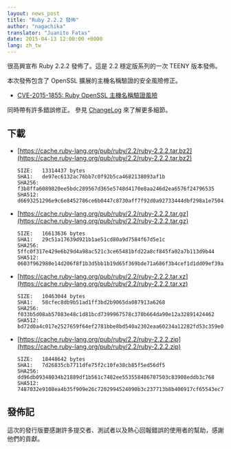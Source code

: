 ```yaml
---
layout: news_post
title: "Ruby 2.2.2 發佈"
author: "nagachika"
translator: "Juanito Fatas"
date: 2015-04-13 12:00:00 +0000
lang: zh_tw
---
```


很高興宣布 Ruby 2.2.2 發佈了。這是 2.2 穩定版系列的一次 TEENY 版本發佈。

本次發佈包含了 OpenSSL 擴展的主機名稱驗證的安全風險修正。

* [CVE-2015-1855: Ruby OpenSSL 主機名稱驗證風險](https://www.ruby-lang.org/zh_tw/news/2015/04/13/ruby-openssl-hostname-matching-vulnerability/)

同時帶有許多錯誤修正。
參見 [ChangeLog](https://svn.ruby-lang.org/repos/ruby/tags/v2_2_2/ChangeLog)
來了解更多細節。

## 下載

* [https://cache.ruby-lang.org/pub/ruby/2.2/ruby-2.2.2.tar.bz2](https://cache.ruby-lang.org/pub/ruby/2.2/ruby-2.2.2.tar.bz2)

      SIZE:   13314437 bytes
      SHA1:   de97ec6132ac76bb7c0f92b5ca4682138093af1b
      SHA256: f3b8ffa6089820ee5bdc289567d365e5748d4170e8aa246d2ea6576f24796535
      SHA512: d6693251296e9c6e8452786ce6b0447c8730aff7f92d0a92733444dbf298a1e7504b7bd29bb6ee4f2155ef94ccb63148311c3ed7ac3403b60120a3ab5c70a162

* [https://cache.ruby-lang.org/pub/ruby/2.2/ruby-2.2.2.tar.gz](https://cache.ruby-lang.org/pub/ruby/2.2/ruby-2.2.2.tar.gz)

      SIZE:   16613636 bytes
      SHA1:   29c51a17639d921b1ae51cd80a9d7584f67d5e1c
      SHA256: 5ffc0f317e429e6b29d4a98ac521c3ce65481bfd22a8cf845fa02a7b113d9b44
      SHA512: 0603f962980e14d206f8f1b3d5bb1b19d65f369bde71a686f3b4cef1d1dd09ef39afac3170947324f29a4ac17b99f9d406e5ca33b4950ece2e5baca0a42c791c

* [https://cache.ruby-lang.org/pub/ruby/2.2/ruby-2.2.2.tar.xz](https://cache.ruby-lang.org/pub/ruby/2.2/ruby-2.2.2.tar.xz)

      SIZE:   10463044 bytes
      SHA1:   58cfec8db9b51ad1ff3bd2b9065da087913a6268
      SHA256: f033b5d08ab57083e48c1d81bcd7399967578c370b664da90e12a32891424462
      SHA512: bd72d0a4c017e2527659f64ef2781bbe8bd540a2302eaa60234a12282fd53c359e04205c56385402c67e81bb9dab3b88de53de82e12bb13e3386c26301043b64

* [https://cache.ruby-lang.org/pub/ruby/2.2/ruby-2.2.2.zip](https://cache.ruby-lang.org/pub/ruby/2.2/ruby-2.2.2.zip)

      SIZE:   18448642 bytes
      SHA1:   7d26835cb7711dfe75f2c10fe38cb85f5ed56df5
      SHA256: dd96db09348034b21889df1b561c7482ee553558486707503c83908eddb3c768
      SHA512: 7487032e9108ea4b35f909e26c7202994524090b3c237713b8b406917cf65543ec7372d260dcacd5c9b269bb7645e1703b3a64ca3cc2efc8b2135c1d06729246

## 發佈記

這次的發行版要感謝許多提交者、測試者以及熱心回報錯誤的使用者的幫助，感謝他們的貢獻。
